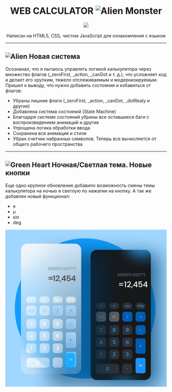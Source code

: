 <h1 align="center">WEB CALCULATOR <img src="https://raw.githubusercontent.com/Tarikul-Islam-Anik/Animated-Fluent-Emojis/master/Emojis/Smilies/Alien%20Monster.png" alt="Alien Monster" width="25" height="25" /></h1>
<p align="center"><img src="https://user-images.githubusercontent.com/74038190/219923809-b86dc415-a0c2-4a38-bc88-ad6cf06395a8.gif" height="256"/></p>
<p align="center">Написан на HTML5, CSS, чистом JavaScript для ознакомления с языком</p>

<hr>

<h2><img src="https://raw.githubusercontent.com/Tarikul-Islam-Anik/Animated-Fluent-Emojis/master/Emojis/Smilies/Alien.png" alt="Alien" width="25" height="25" /> Новая система</h2>
<p>Осознанал, что я пытаюсь управлять логикой калькулятора через множество флагов (_zeroFirst, _action, _canDot и т. д.), что усложняет код и делает его хрупким, тяжело отслеживаемым и модернизируемым. Пришел к выводу, что нужно добавить состояния и избавиться от флагов:</p>
<ul>
  <li>Убраны лишние флаги (_zeroFirst, _action, _canDot, _dotRealy и другие)</li>
  <li>Добавлена система состояний (State Machine)</li>
  <li>Благодаря системе состояний убраны все оставшиеся баги с воспроизведением анимаций и другие</li>
  <li>Упрощена логика обработки ввода</li>
  <li>Сохранена вся анимация и стили</li>
  <li>Убран счетчик набранных символов. Теперь все вычисляется от общего рабочего пространства</li>
</ul>

<hr>

<h2><img src="https://raw.githubusercontent.com/Tarikul-Islam-Anik/Animated-Fluent-Emojis/master/Emojis/Smilies/Green%20Heart.png" alt="Green Heart" width="25" height="25" /> Ночная/Светлая тема. Новые кнопки</h2>
<p>Еще одно крупное обновление добавило возможность смены темы калькулятора на ночью и светлую по нажатии на кнопку. А так же добавлен новый функционал:</p>
<ul>
  <li>e</li>
  <li>µ</li>
  <li>sin</li>
  <li>deg</li>
</ul>
<img alight="center" src="https://github.com/AL0N92/webCalculator/blob/main/images/themesCalc.PNG">
